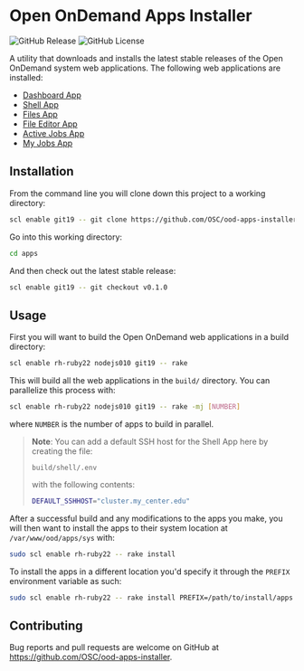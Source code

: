 # Open OnDemand Apps Installer

![GitHub Release](https://img.shields.io/github/release/osc/ood-apps-installer.svg)
![GitHub License](https://img.shields.io/github/license/osc/ood-apps-installer.svg)

A utility that downloads and installs the latest stable releases of the Open
OnDemand system web applications. The following web applications are installed:

- [Dashboard App](https://github.com/OSC/ood-dashboard)
- [Shell App](https://github.com/OSC/ood-shell)
- [Files App](https://github.com/OSC/ood-fileexplorer)
- [File Editor App](https://github.com/OSC/ood-fileeditor)
- [Active Jobs App](https://github.com/OSC/ood-activejobs)
- [My Jobs App](https://github.com/OSC/ood-myjobs)

## Installation

From the command line you will clone down this project to a working directory:

```sh
scl enable git19 -- git clone https://github.com/OSC/ood-apps-installer.git apps
```

Go into this working directory:

```sh
cd apps
```

And then check out the latest stable release:

```sh
scl enable git19 -- git checkout v0.1.0
```

## Usage

First you will want to build the Open OnDemand web applications in a build
directory:

```sh
scl enable rh-ruby22 nodejs010 git19 -- rake
```

This will build all the web applications in the `build/` directory. You can
parallelize this process with:

```sh
scl enable rh-ruby22 nodejs010 git19 -- rake -mj [NUMBER]
```

where `NUMBER` is the number of apps to build in parallel.

> **Note**: You can add a default SSH host for the Shell App here by creating
> the file:
>
> ```
> build/shell/.env
> ```
>
> with the following contents:
>
> ```sh
> DEFAULT_SSHHOST="cluster.my_center.edu"
> ```

After a successful build and any modifications to the apps you make, you will
then want to install the apps to their system location at
`/var/www/ood/apps/sys` with:

```sh
sudo scl enable rh-ruby22 -- rake install
```

To install the apps in a different location you'd specify it through the
`PREFIX` environment variable as such:

```sh
sudo scl enable rh-ruby22 -- rake install PREFIX=/path/to/install/apps
```

## Contributing

Bug reports and pull requests are welcome on GitHub at
https://github.com/OSC/ood-apps-installer.
